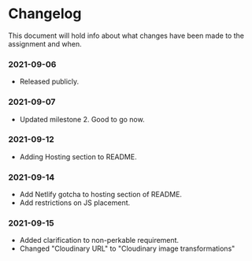 # Changelog

This document will hold info about what changes have been made to the assignment and when.

### 2021-09-06

- Released publicly.

### 2021-09-07

- Updated milestone 2. Good to go now.

### 2021-09-12

- Adding Hosting section to README.

### 2021-09-14

- Add Netlify gotcha to hosting section of README.
- Add restrictions on JS placement.

### 2021-09-15

- Added clarification to non-perkable requirement.
- Changed "Cloudinary URL" to "Cloudinary image transformations"
